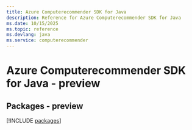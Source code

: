```yaml
---
title: Azure Computerecommender SDK for Java
description: Reference for Azure Computerecommender SDK for Java
ms.date: 10/15/2025
ms.topic: reference
ms.devlang: java
ms.service: computerecommender
---
```

# Azure Computerecommender SDK for Java - preview
## Packages - preview
[!INCLUDE [packages](computerecommender-index.md)]